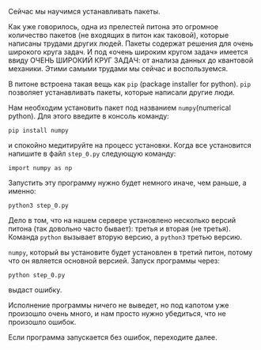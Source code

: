 Сейчас мы научимся устанавливать пакеты.

Как уже говорилось, одна из прелестей питона это огромное количество пакетов (не входящих в питон как таковой), которые написаны трудами других людей. Пакеты содержат решения для очень широкого круга задач. И под 
«очень широким кругом задач» имеется ввиду ОЧЕНЬ ШИРОКИЙ КРУГ ЗАДАЧ: от анализа данных до квантовой механики. Этими самыми трудами мы сейчас и воспользуемся. 

В питоне встроена такая вещь как `pip` (package installer for python). `pip` позволяет устанавливать пакеты, которые написали другие люди.

Нам необходим установить пакет под названием `numpy`(numerical python). Для этого введите в консоль команду:

```
pip install numpy
```

и спокойно медитируйте на процесс установки. Когда все установится напишите в файл `step_0.py` следующую команду:
```
import numpy as np
```

Запустить эту программу нужно будет немного иначе, чем раньше, а именно:
```
python3 step_0.py
```


Дело в том, что на нашем сервере установлено несколько версий питона (так довольно часто бывает): третья и вторая (не третья). Команда `python` вызывает вторую версию, а `python3` третью версию. 

`numpy`, который вы установите будет установлен в третий питон, потому что он является основной версией. Запуск программы через:
```
python step_0.py
``` 
выдаст ошибку. 

Исполнение программы ничего не выведет, но под капотом уже произошло очень много, и нам просто нужно убедиться, что не произошло ошибок. 

Если программа запускается без ошибок, переходите далее. 